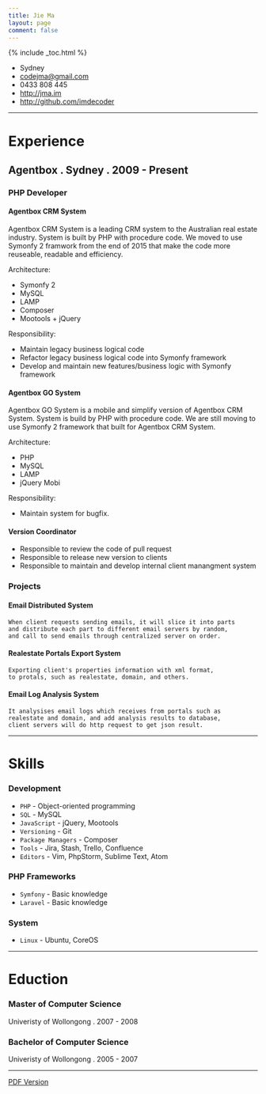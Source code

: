 ```yaml
---
title: Jie Ma
layout: page
comment: false
---
```


{% include _toc.html %}

- Sydney
- <codejma@gmail.com>
- 0433 808 445
- <http://jma.im>
- <http://github.com/imdecoder>


----

# Experience

## Agentbox . Sydney . 2009 - Present

### PHP Developer

#### Agentbox CRM System

Agentbox CRM System is a leading CRM system to the Australian real estate industry. System is built by PHP with procedure code. We moved to use Symonfy 2 framwork from the end of 2015 that make the code more reuseable, readable and efficiency.

Architecture:

- Symonfy 2
- MySQL
- LAMP
- Composer
- Mootools + jQuery

Responsibility:

- Maintain legacy business logical code
- Refactor legacy business logical code into Symonfy framework
- Develop and maintain new features/business logic with Symonfy framework

#### Agentbox GO System

Agentbox GO System is a mobile and simplify version of Agentbox CRM System. System is build by PHP with procedure code. We are still moving to use Symonfy 2 framework that built for Agentbox CRM System.

Architecture:

- PHP
- MySQL
- LAMP
- jQuery Mobi

Responsibility:

- Maintain system for bugfix.

#### Version Coordinator

- Responsible to review the code of pull request
- Responsible to release new version to clients
- Responsible to maintain and develop internal client manangment system

### Projects

#### Email Distributed System

    When client requests sending emails, it will slice it into parts 
    and distribute each part to different email servers by random,
    and call to send emails through centralized server on order. 

#### Realestate Portals Export System

    Exporting client's properties information with xml format,
    to protals, such as realestate, domain, and others.

#### Email Log Analysis System

    It analysises email logs which receives from portals such as
    realestate and domain, and add analysis results to database,
    client servers will do http request to get json result.

----

# Skills

### Development

- `PHP` - Object-oriented programming
- `SQL` - MySQL
- `JavaScript` - jQuery, Mootools
- `Versioning` - Git
- `Package Managers` - Composer
- `Tools` - Jira, Stash, Trello, Confluence
- `Editors` - Vim, PhpStorm, Sublime Text, Atom

### PHP Frameworks

- `Symfony` - Basic knowledge
- `Laravel` - Basic knowledge

### System

- `Linux` - Ubuntu, CoreOS

----

# Eduction

### Master of Computer Science

Univeristy of Wollongong . 2007 - 2008

### Bachelor of Computer Science

Univeristy of Wollongong . 2005 - 2007


----
[PDF Version](http://jma.im/files/resume.pdf)


